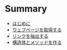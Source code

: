 # Summary

- [はじめに](./chapter_1.md)
- [ウェブページを取得する](./chapter_2.md)
- [リンクを抽出する](./chapter_3.md)
- [構造体とメソッドを作る](./chapter_4.md)
